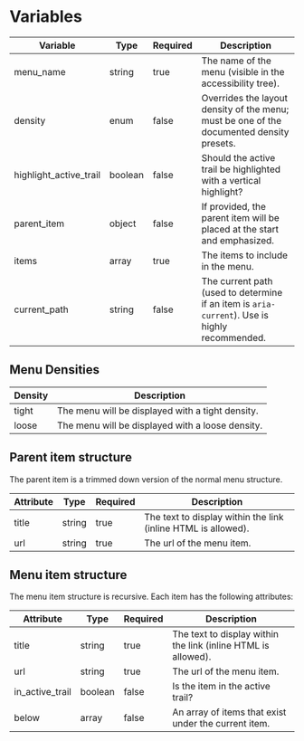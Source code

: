 # Variables

| Variable               | Type    | Required | Description                                                                                              |
|------------------------|---------|----------|----------------------------------------------------------------------------------------------------------|
| menu_name              | string  | true     | The name of the menu (visible in the accessibility tree).                                                |
| density                | enum    | false    | Overrides the layout density of the menu; must be one of the documented density presets.                 |
| highlight_active_trail | boolean | false    | Should the active trail be highlighted with a vertical highlight?                                        |
| parent_item            | object  | false    | If provided, the parent item will be placed at the start and emphasized.                                 |
| items                  | array   | true     | The items to include in the menu.                                                                        |
| current_path           | string  | false    | The current path (used to determine if an item is <code>aria-current</code>). Use is highly recommended. |

## Menu Densities

| Density | Description                                      |
|---------|--------------------------------------------------|
| tight   | The menu will be displayed with a tight density. |
| loose   | The menu will be displayed with a loose density. |

## Parent item structure

The parent item is a trimmed down version of the normal menu structure.

| Attribute | Type   | Required | Description                                                   |
|-----------|--------|----------|---------------------------------------------------------------|
| title     | string | true     | The text to display within the link (inline HTML is allowed). | 
| url       | string | true     | The url of the menu item.                                     |

## Menu item structure

The menu item structure is recursive. Each item has the following attributes:

| Attribute       | Type    | Required | Description                                                   |
|-----------------|---------|----------|---------------------------------------------------------------|
| title           | string  | true     | The text to display within the link (inline HTML is allowed). | 
| url             | string  | true     | The url of the menu item.                                     |
| in_active_trail | boolean | false    | Is the item in the active trail?                              |
| below           | array   | false    | An array of items that exist under the current item.          |
